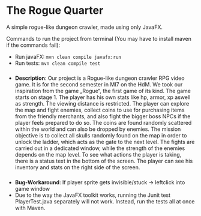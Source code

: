 # The Rogue Quarter

A simple rogue-like dungeon crawler, made using only JavaFX.

Commands to run the project from terminal (You may have to install maven if the commands fail):
- Run javaFX: `mvn clean compile javafx:run`
- Run tests: `mvn clean compile test`
###
- **Description**: 
  Our project is a Rogue-like dungeon crawler RPG video game. It is for the second semester in MI7 on the HdM.
  We took our inspiration from the game „Rogue“, the first game of its kind. The game starts on stage 1. The player has his own stats like hp, armor, xp aswell as strength. The viewing distance is restricted. The player can explore the map and fight enemies, collect coins to use for purchasing items from the friendly merchants, and also fight the bigger boss NPCs if the player feels prepared to do so. The coins are found randomly scattered within the world and can also be dropped by enemies. The mission objective is to collect all skulls randomly found on the map in order to unlock the ladder, which acts as the gate to the next level. The fights are carried out in a dedicated window, while the strength of the enemies depends on the map level. To see what actions the player is taking, there is a status text in the bottom of the screen. The player can see his inventory and stats on the right side of the screen.
###
- **Bug-Workaround**: If player sprite gets invisible/stuck -> leftclick into game window
- Due to the way the JavaFX toolkit works, running the Junit test PlayerTest.java separately will not work. Instead, run the tests all at once with Maven.